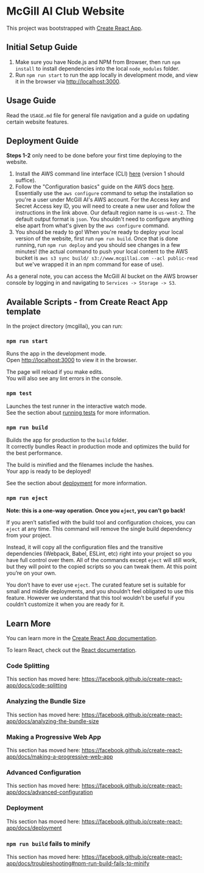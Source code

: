# McGill AI Club Website

This project was bootstrapped with [Create React App](https://github.com/facebook/create-react-app). 

## Initial Setup Guide
1. Make sure you have Node.js and NPM from Browser, then run `npm install` to install dependencies into the local `node_modules` folder.
2. Run `npm run start` to run the app locally in development mode, and view it in the browser via [http://localhost:3000](http://localhost:3000).

## Usage Guide
Read the `USAGE.md` file for general file navigation and a guide on updating certain website features.

## Deployment Guide
**Steps 1-2** only need to be done before your first time deploying to the website.
1. Install the AWS command line interface (CLI) [here](https://docs.aws.amazon.com/cli/latest/userguide/install-cliv1.html) (version 1 should suffice).
2. Follow the "Configuration basics" guide on the AWS docs [here](https://docs.aws.amazon.com/cli/latest/userguide/cli-configure-quickstart.html). Essentially use the `aws configure` command to setup the installation so you're a user under McGill AI's AWS account. For the Access key and Secret Access key ID, you will need to create a new user and follow the instructions in the link above. Our default region name is `us-west-2`. The default output format is `json`. You shouldn't need to configure anything else apart from what's given by the `aws configure` command.
3. You should be ready to go! When you're ready to deploy your local version of the website, first run `npm run build`. Once that is done running, run `npm run deploy` and you should see changes in a few minutes! (the actual command to push your local content to the AWS bucket is `aws s3 sync build/ s3://www.mcgillai.com --acl public-read` but we've wrapped it in an npm command for ease of use).

As a general note, you can access the McGill AI bucket on the AWS browser console by logging in and navigating to `Services -> Storage -> S3`.

## Available Scripts - from Create React App template

In the project directory (mcgillai), you can run:

### `npm run start`

Runs the app in the development mode.<br>
Open [http://localhost:3000](http://localhost:3000) to view it in the browser.

The page will reload if you make edits.<br>
You will also see any lint errors in the console.

### `npm test`

Launches the test runner in the interactive watch mode.<br>
See the section about [running tests](https://facebook.github.io/create-react-app/docs/running-tests) for more information.

### `npm run build`

Builds the app for production to the `build` folder.<br>
It correctly bundles React in production mode and optimizes the build for the best performance.

The build is minified and the filenames include the hashes.<br>
Your app is ready to be deployed!

See the section about [deployment](https://facebook.github.io/create-react-app/docs/deployment) for more information.

### `npm run eject`

**Note: this is a one-way operation. Once you `eject`, you can’t go back!**

If you aren’t satisfied with the build tool and configuration choices, you can `eject` at any time. This command will remove the single build dependency from your project.

Instead, it will copy all the configuration files and the transitive dependencies (Webpack, Babel, ESLint, etc) right into your project so you have full control over them. All of the commands except `eject` will still work, but they will point to the copied scripts so you can tweak them. At this point you’re on your own.

You don’t have to ever use `eject`. The curated feature set is suitable for small and middle deployments, and you shouldn’t feel obligated to use this feature. However we understand that this tool wouldn’t be useful if you couldn’t customize it when you are ready for it.

## Learn More

You can learn more in the [Create React App documentation](https://facebook.github.io/create-react-app/docs/getting-started).

To learn React, check out the [React documentation](https://reactjs.org/).

### Code Splitting

This section has moved here: https://facebook.github.io/create-react-app/docs/code-splitting

### Analyzing the Bundle Size

This section has moved here: https://facebook.github.io/create-react-app/docs/analyzing-the-bundle-size

### Making a Progressive Web App

This section has moved here: https://facebook.github.io/create-react-app/docs/making-a-progressive-web-app

### Advanced Configuration

This section has moved here: https://facebook.github.io/create-react-app/docs/advanced-configuration

### Deployment

This section has moved here: https://facebook.github.io/create-react-app/docs/deployment

### `npm run build` fails to minify

This section has moved here: https://facebook.github.io/create-react-app/docs/troubleshooting#npm-run-build-fails-to-minify
